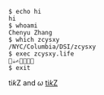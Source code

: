 ```shell
$ echo hi
hi
$ whoami
Chenyu Zhang
$ which zcysxy
/NYC/Columbia/DSI/zcysxy
$ exec zcysxy.life
🛌☕️✍️🍛🍺🕺🛌
$ exit
```
ti$k$Z and $\omega$
[ti$k$Z](https://help.obsidian.md/Linking+notes+and+files/Internal+links#Link+to+a+block+in+a+note)